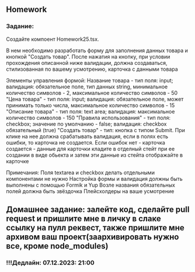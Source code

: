 ## Homework

### Задание:

Создайте компоент Homework25.tsx.

В нем необходимо разработать форму для заполнения данных товара и кнопкой "Создать товар". После нажатия на кнопку, при условии прохождения описанной ниже валидации, должна создаваться, стилизованная по вашему усмотрению, карточка с данными товара

Элементы управления формой:
Название товара - тип поля: input; валидация: обязательное поле, тип данных string, минимальное количество символов - 2, максимальное количество символов - 50
"Цена товара" - тип поля: input; валидация: обязательное поле, может принимать только числа, максимальное количество символов - 15
"Описание товара" - тип поля: text area; валидация: максимальное количество символов - 150
"Правила использования" - тип поля: checkbox; значение по умолчанию - false; валидация: checkbox обязательный (true)
"Создать товар" - тип: кнопка с типом Submit. При клике на нее должна срабатывать валидация, если в полях есть ошибки, то карточка не создается. Если ошибок нет - карточка создается - данные для карточки кладите в отделный стейт при ее создании в виде обьекта и затем эти данные из стейта отображайте в карточке

Примечания:
Поля textarea и checkbox делать отдельными компонентами не нужно
Настройка формы и валидация должны быть выполнены с помощью Formik и Yup
Возле названия обязательных полей должна быть звёздочка
Плейсхолдеры на ваше усмотрение

## Домашнее задание: залейте код, сделайте pull request и пришлите мне в личку в слаке ссылку на пулл реквест, также пришлите мне архивом ваш проект(заархивировать нужно все, кроме node_modules)

### !!!Дедлайн: 07.12.2023: 21:00
